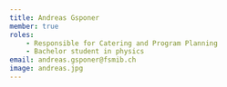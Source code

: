```yaml
---
title: Andreas Gsponer
member: true
roles:
    - Responsible for Catering and Program Planning
    - Bachelor student in physics
email: andreas.gsponer@fsmib.ch
image: andreas.jpg
---
```

